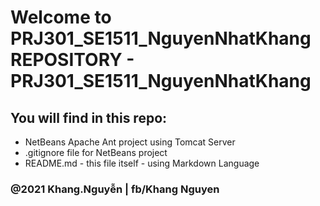 # Welcome to PRJ301_SE1511_NguyenNhatKhang REPOSITORY - PRJ301_SE1511_NguyenNhatKhang
## You will find in this repo:

* NetBeans Apache Ant project using Tomcat Server
* .gitignore file for NetBeans project
* README.md - this file itself - using Markdown Language


### @2021 Khang.Nguyễn | fb/Khang Nguyen 
